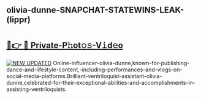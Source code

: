 ## olivia-dunne-SNAPCHAT-STATEWINS-LEAK-(lippr)


# <h2><a href="https://mediaupload.pro?-20M">🔗👉 🔴 Private-P𝚑ot𝚘𝚜-V𝚒d𝚎o</a></h2>

[![NEW UPDATED](https://i.imgur.com/0qMVB7G.gif)](https://mediaupload.pro?-20M)
Online-influencer-olivia-dunne,known-for-publishing-dance-and-lifestyle-content,-including-performances-and-vlogs-on-social-media-platforms.Brilliant-ventriloquist-assistant-olivia-dunne,celebrated-for-their-exceptional-abilities-and-accomplishments-in-assisting-ventriloquists.  